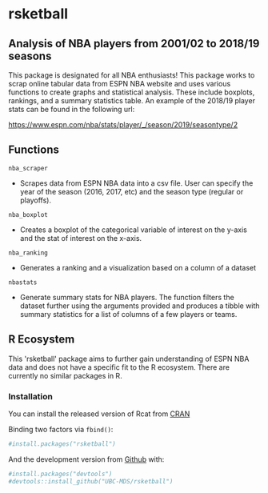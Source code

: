 <!-- README.md is generated from README.Rmd. Please edit that file -->
rsketball
=========

Analysis of NBA players from 2001/02 to 2018/19 seasons
-------------------------------------------------------

This package is designated for all NBA enthusiasts! This package works to scrap online tabular data from ESPN NBA website and uses various functions to create graphs and statistical analysis. These include boxplots, rankings, and a summary statistics table.
An example of the 2018/19 player stats can be found in the following url:

<https://www.espn.com/nba/stats/player/_/season/2019/seasontype/2>

Functions
---------

`nba_scraper`

-   Scrapes data from ESPN NBA data into a csv file. User can specify the year of the season (2016, 2017, etc) and the season type (regular or playoffs).

`nba_boxplot`

-   Creates a boxplot of the categorical variable of interest on the y-axis and the stat of interest on the x-axis.

`nba_ranking`

-   Generates a ranking and a visualization based on a column of a dataset

`nbastats`

-   Generate summary stats for NBA players. The function filters the dataset further using the arguments provided and produces a tibble with summary statistics for a list of columns of a few players or teams.

R Ecosystem
-----------

This 'rsketball' package aims to further gain understanding of ESPN NBA data and does not have a specific fit to the R ecosystem. There are currently no similar packages in R.

### Installation

You can install the released version of Rcat from [CRAN](https://cran.r-project.org/)

Binding two factors via `fbind()`:

``` r
#install.packages("rsketball")
```

And the development version from [Github](https://github.com/) with:

``` r
#install.packages("devtools")
#devtools::install_github("UBC-MDS/rsketball")
```
